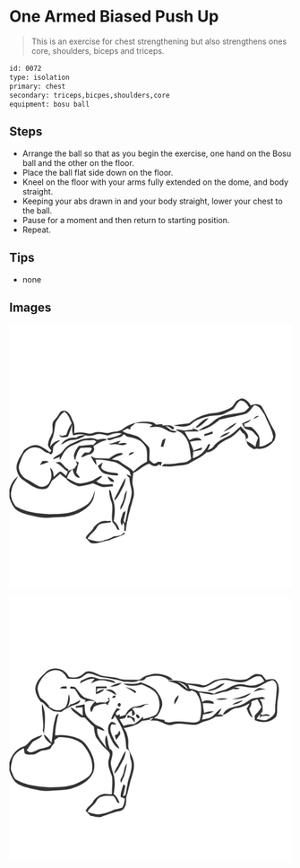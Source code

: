 # One Armed Biased Push Up
> This is an exercise for chest strengthening but also strengthens ones core, shoulders, biceps and triceps.

``` 
id: 0072 
type: isolation 
primary: chest 
secondary: triceps,bicpes,shoulders,core 
equipment: bosu ball 
``` 

## Steps

 - Arrange the ball so that as you begin the exercise, one hand on the Bosu ball and the other on the floor.
 - Place the ball flat side down on the floor.
 - Kneel on the floor with your arms fully extended on the dome, and body straight.
 - Keeping your abs drawn in and your body straight, lower your chest to the ball.
 - Pause for a moment and then return to starting position.
 - Repeat.

## Tips

 - none

## Images

![](../svg/0072-relaxation.svg)

![](../svg/0072-tension.svg)
